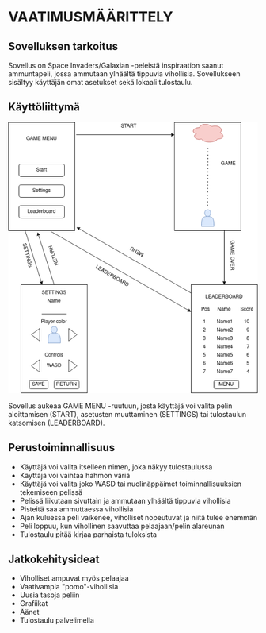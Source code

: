 # VAATIMUSMÄÄRITTELY

## Sovelluksen tarkoitus

Sovellus on Space Invaders/Galaxian -peleistä inspiraation saanut ammuntapeli, jossa ammutaan ylhäältä tippuvia vihollisia. Sovellukseen sisältyy käyttäjän omat asetukset sekä lokaali tulostaulu.

## Käyttöliittymä

<img src="https://raw.githubusercontent.com/Miejo/ot-harjoitustyo/master/dokumentaatio/kuvat/ui.png" width="600">

Sovellus aukeaa GAME MENU -ruutuun, josta käyttäjä voi valita pelin aloittamisen (START), asetusten muuttaminen (SETTINGS) tai tulostaulun katsomisen (LEADERBOARD).

## Perustoiminnallisuus

- Käyttäjä voi valita itselleen nimen, joka näkyy tulostaulussa
- Käyttäjä voi vaihtaa hahmon väriä
- Käyttäjä voi valita joko WASD tai nuolinäppäimet toiminnallisuuksien tekemiseen pelissä
- Pelissä liikutaan sivuttain ja ammutaan ylhäältä tippuvia vihollisia
- Pisteitä saa ammuttaessa vihollisia
- Ajan kuluessa peli vaikenee, viholliset nopeutuvat ja niitä tulee enemmän
- Peli loppuu, kun vihollinen saavuttaa pelaajaan/pelin alareunan
- Tulostaulu pitää kirjaa parhaista tuloksista

## Jatkokehitysideat

- Viholliset ampuvat myös pelaajaa
- Vaativampia "pomo"-vihollisia
- Uusia tasoja peliin
- Grafiikat
- Äänet
- Tulostaulu palvelimella
